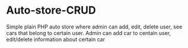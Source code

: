 # Auto-store-CRUD

Simple plain PHP auto store where admin can add, edit, delete user, see cars that belong to certain user.
Admin can add car to centain user, edit/delete information about certain car
